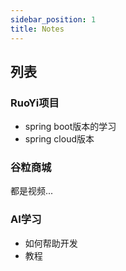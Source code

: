 ```yaml
---
sidebar_position: 1
title: Notes
---
```


## 列表

### RuoYi项目

- spring boot版本的学习
- spring cloud版本

### 谷粒商城

都是视频...

### AI学习

- 如何帮助开发
- 教程

